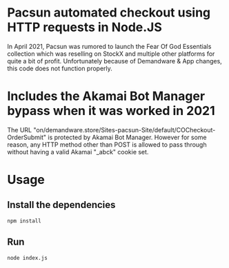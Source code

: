 # Pacsun automated checkout using HTTP requests in Node.JS

In April 2021, Pacsun was rumored to launch the Fear Of God Essentials collection which was reselling on StockX and multiple other platforms for quite a bit of profit.
Unfortunately because of Demandware & App changes, this code does not function properly.

# Includes the Akamai Bot Manager bypass when it was worked in 2021
The URL "on/demandware.store/Sites-pacsun-Site/default/COCheckout-OrderSubmit" is protected by Akamai Bot Manager.
However for some reason, any HTTP method other than POST is allowed to pass through without having a valid Akamai "_abck" cookie set.

# Usage

## Install the dependencies

`npm install`

## Run

`node index.js`

